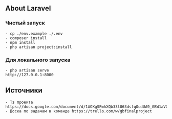 ## About Laravel

### Чистый запуск
```
- cp ./env.example ./.env
- composer install
- npm install
- php artisan project:install
```

### Для локального запуска
```
- php artisan serve
http://127.0.0.1:8000
```

## Источники
```
- Тз проекта https://docs.google.com/document/d/1AOXgSPmhXQb33l063dsfqOudUA9_GBW1aVCVRuH_950/edit#
- Доска по задачам в команде https://trello.com/w/gbfinalproject
```

